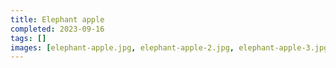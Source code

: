 ```yaml
---
title: Elephant apple
completed: 2023-09-16
tags: []
images: [elephant-apple.jpg, elephant-apple-2.jpg, elephant-apple-3.jpg, elephant-apple-4.jpg]
---
```

